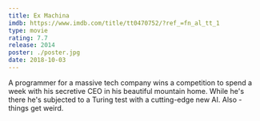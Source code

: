 ```yaml
---
title: Ex Machina
imdb: https://www.imdb.com/title/tt0470752/?ref_=fn_al_tt_1
type: movie
rating: 7.7
release: 2014
poster: ./poster.jpg
date: 2018-10-03
---
```

A programmer for a massive tech company wins a competition to spend a week with his secretive CEO in his beautiful mountain home. While he's there he's subjected to a Turing test with a cutting-edge new AI. Also - things get weird.
